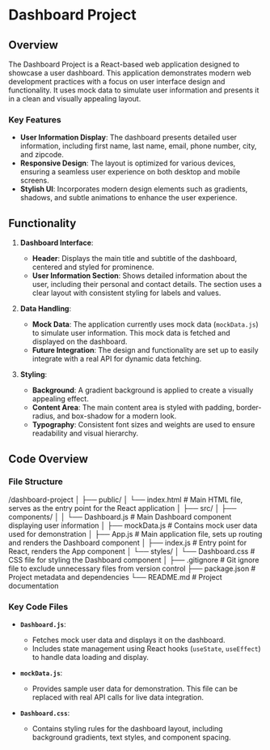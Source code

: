 # Dashboard Project

## Overview

The Dashboard Project is a React-based web application designed to showcase a user dashboard. This application demonstrates modern web development practices with a focus on user interface design and functionality. It uses mock data to simulate user information and presents it in a clean and visually appealing layout. 

### Key Features

- **User Information Display**: The dashboard presents detailed user information, including first name, last name, email, phone number, city, and zipcode.
- **Responsive Design**: The layout is optimized for various devices, ensuring a seamless user experience on both desktop and mobile screens.
- **Stylish UI**: Incorporates modern design elements such as gradients, shadows, and subtle animations to enhance the user experience.

## Functionality

1. **Dashboard Interface**: 
   - **Header**: Displays the main title and subtitle of the dashboard, centered and styled for prominence.
   - **User Information Section**: Shows detailed information about the user, including their personal and contact details. The section uses a clear layout with consistent styling for labels and values.

2. **Data Handling**:
   - **Mock Data**: The application currently uses mock data (`mockData.js`) to simulate user information. This mock data is fetched and displayed on the dashboard.
   - **Future Integration**: The design and functionality are set up to easily integrate with a real API for dynamic data fetching.

3. **Styling**:
   - **Background**: A gradient background is applied to create a visually appealing effect.
   - **Content Area**: The main content area is styled with padding, border-radius, and box-shadow for a modern look.
   - **Typography**: Consistent font sizes and weights are used to ensure readability and visual hierarchy.

## Code Overview

### File Structure

/dashboard-project
│
├── public/
│ └── index.html # Main HTML file, serves as the entry point for the React application
│
├── src/
│ ├── components/
│ │ └── Dashboard.js # Main Dashboard component displaying user information
│ ├── mockData.js # Contains mock user data used for demonstration
│ ├── App.js # Main application file, sets up routing and renders the Dashboard component
│ ├── index.js # Entry point for React, renders the App component
│ └── styles/
│ └── Dashboard.css # CSS file for styling the Dashboard component
│
├── .gitignore # Git ignore file to exclude unnecessary files from version control
├── package.json # Project metadata and dependencies
└── README.md # Project documentation


### Key Code Files

- **`Dashboard.js`**: 
  - Fetches mock user data and displays it on the dashboard.
  - Includes state management using React hooks (`useState`, `useEffect`) to handle data loading and display.

- **`mockData.js`**: 
  - Provides sample user data for demonstration. This file can be replaced with real API calls for live data integration.

- **`Dashboard.css`**: 
  - Contains styling rules for the dashboard layout, including background gradients, text styles, and component spacing.




